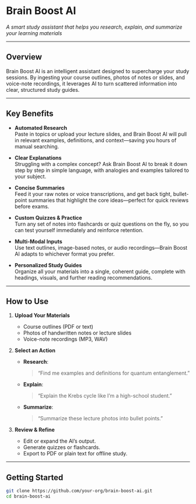 
# Brain Boost AI

_A smart study assistant that helps you research, explain, and summarize your learning materials_

---

## Overview

Brain Boost AI is an intelligent assistant designed to supercharge your study sessions. By ingesting your course outlines, photos of notes or slides, and voice-note recordings, it leverages AI to turn scattered information into clear, structured study guides.

---

## Key Benefits

- **Automated Research**  
  Paste in topics or upload your lecture slides, and Brain Boost AI will pull in relevant examples, definitions, and context—saving you hours of manual searching.

- **Clear Explanations**  
  Struggling with a complex concept? Ask Brain Boost AI to break it down step by step in simple language, with analogies and examples tailored to your subject.

- **Concise Summaries**  
  Feed it your raw notes or voice transcriptions, and get back tight, bullet-point summaries that highlight the core ideas—perfect for quick reviews before exams.

- **Custom Quizzes & Practice**  
  Turn any set of notes into flashcards or quiz questions on the fly, so you can test yourself immediately and reinforce retention.

- **Multi-Modal Inputs**  
  Use text outlines, image-based notes, or audio recordings—Brain Boost AI adapts to whichever format you prefer.

- **Personalized Study Guides**  
  Organize all your materials into a single, coherent guide, complete with headings, visuals, and further reading recommendations.

---

## How to Use

1. **Upload Your Materials**  
   - Course outlines (PDF or text)  
   - Photos of handwritten notes or lecture slides  
   - Voice-note recordings (MP3, WAV)

2. **Select an Action**  
   - **Research**:  
     > “Find me examples and definitions for quantum entanglement.”  
   - **Explain**:  
     > “Explain the Krebs cycle like I’m a high-school student.”  
   - **Summarize**:  
     > “Summarize these lecture photos into bullet points.”

3. **Review & Refine**  
   - Edit or expand the AI’s output.  
   - Generate quizzes or flashcards.  
   - Export to PDF or plain text for offline study.

---

## Getting Started

```bash
git clone https://github.com/your-org/brain-boost-ai.git
cd brain-boost-ai
